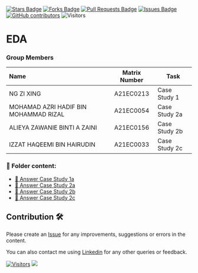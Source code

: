 <a href="https://github.com/drshahizan/HPDP/stargazers"><img src="https://img.shields.io/github/stars/drshahizan/HPDP" alt="Stars Badge"/></a>
<a href="https://github.com/drshahizan/HPDP/network/members"><img src="https://img.shields.io/github/forks/drshahizan/HPDP" alt="Forks Badge"/></a>
<a href="https://github.com/drshahizan/HPDP/pulls"><img src="https://img.shields.io/github/issues-pr/drshahizan/HPDP" alt="Pull Requests Badge"/></a>
<a href="https://github.com/drshahizan/HPDP"><img src="https://img.shields.io/github/issues/drshahizan/HPDP" alt="Issues Badge"/></a>
<a href="https://github.com/drshahizan/HPDP/graphs/contributors"><img alt="GitHub contributors" src="https://img.shields.io/github/contributors/drshahizan/HPDP?color=2b9348"></a>
![Visitors](https://api.visitorbadge.io/api/visitors?path=https%3A%2F%2Fgithub.com%2Fdrshahizan%2FHPDP&labelColor=%23d9e3f0&countColor=%23697689&style=flat)

# EDA

### Group Members

| Name                                     | Matrix Number | Task |
| :---------------------------------------- | :-------------: | ------------- |
| NG ZI XING | A21EC0213 | Case Study 1  
| MOHAMAD AZRI HADIF BIN MOHAMMAD RIZAL | A21EC0054 | Case Study 2a
| ALIEYA ZAWANIE BINTI A ZAINI | A21EC0156 | Case Study 2b
| IZZAT HAQEEMI BIN HAIRUDIN | A21EC0033 | Case Study 2c

### 📂 Folder content:
* [📖 Answer Case Study 1a](https://github.com/drshahizan/Python_EDA/tree/main/assignment/ass2/hpdp/3H/case_study1)
* [📖 Answer Case Study 2a](https://github.com/drshahizan/Python_EDA/blob/main/assignment/hpdp/3H/case_study2a/cs2a.ipynb)
* [📖 Answer Case Study 2b](https://github.com/drshahizan/Python_EDA/tree/main/assignment/ass2/hpdp/3H/case_study2b)
* [📖 Answer Case Study 2c](https://github.com/drshahizan/Python_EDA/blob/main/assignment/hpdp/3H/case_study2c/Case_Study_2C.ipynb)

## Contribution 🛠️
Please create an [Issue](https://github.com/drshahizan/HPDP/issues) for any improvements, suggestions or errors in the content.

You can also contact me using [Linkedin](https://www.linkedin.com/in/drshahizan/) for any other queries or feedback.

[![Visitors](https://api.visitorbadge.io/api/visitors?path=https%3A%2F%2Fgithub.com%2Fdrshahizan&labelColor=%23697689&countColor=%23555555&style=plastic)](https://visitorbadge.io/status?path=https%3A%2F%2Fgithub.com%2Fdrshahizan)
![](https://hit.yhype.me/github/profile?user_id=81284918)
